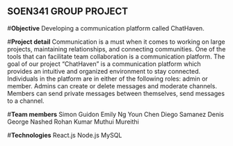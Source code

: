 ## SOEN341 GROUP PROJECT

#**Objective**
Developing a communication platform called ChatHaven.

#**Project detail**
Communication is a must when it comes to working on large projects, maintaining relationships, and connecting communities. One of the tools that can facilitate team collaboration is a communication platform. The goal of our project “ChatHaven” is a communication platform which provides an intuitive and organized environment to stay connected. Individuals in the platform are in either of the following roles: admin or member. Admins can create or delete messages and moderate channels. Members can send private messages between themselves, send messages to a channel. 

#**Team members**
Simon Guidon
Emily Ng Youn Chen
Diego Samanez Denis
George Nashed
Rohan Kumar
Muthui Mureithi

#**Technologies**
React.js
Node.js
MySQL
